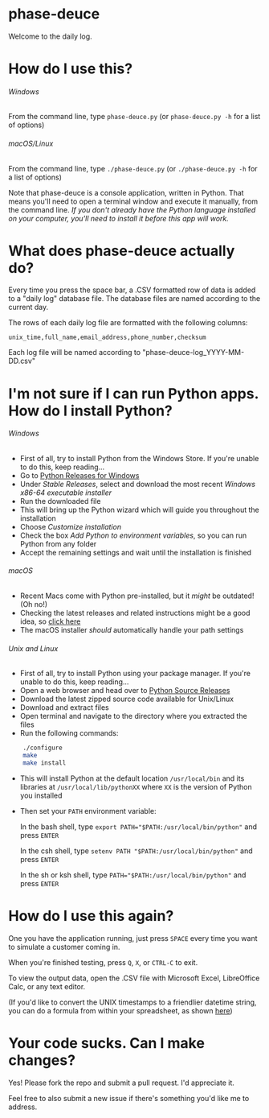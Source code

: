 # phase-deuce

Welcome to the daily log.

# How do I use this?

###### Windows
From the command line, type `phase-deuce.py` (or `phase-deuce.py -h` for a list of options)

###### macOS/Linux
From the command line, type `./phase-deuce.py` (or `./phase-deuce.py -h` for a list of options)

Note that phase-deuce is a console application, written in Python. That means you'll need to open a terminal window and execute it manually, from the command line. *If you don't already have the Python language installed on your computer, you'll need to install it before this app will work.*

# What does phase-deuce actually do?

Every time you press the space bar, a .CSV formatted row of data is added to a "daily log" database file. The database files are named according to the current day.

The rows of each daily log file are formatted with the following columns:

    unix_time,full_name,email_address,phone_number,checksum

Each log file will be named according to "phase-deuce-log_YYYY-MM-DD.csv"

# I'm not sure if I can run Python apps. How do I install Python?

###### Windows
- First of all, try to install Python from the Windows Store. If you're unable to do this, keep reading...
- Go to [Python Releases for Windows](https://www.python.org/downloads/windows/)
- Under *Stable Releases*, select and download the most recent *Windows x86-64 executable installer*
- Run the downloaded file
- This will bring up the Python wizard which will guide you throughout the installation
- Choose *Customize installation*
- Check the box *Add Python to environment variables*, so you can run Python from any folder
- Accept the remaining settings and wait until the installation is finished

###### macOS
- Recent Macs come with Python pre-installed, but it *might* be outdated! (Oh no!)
- Checking the latest releases and related instructions might be a good idea, so [click here](https://www.python.org/downloads/mac-osx/)
- The macOS installer *should* automatically handle your path settings

###### Unix and Linux
- First of all, try to install Python using your package manager. If you're unable to do this, keep reading...
- Open a web browser and head over to [Python Source Releases](https://www.python.org/downloads/source/)
- Download the latest zipped source code available for Unix/Linux
- Download and extract files
- Open terminal and navigate to the directory where you extracted the files
- Run the following commands:
```bash
    ./configure
    make
    make install
```
- This will install Python at the default location `/usr/local/bin` and its libraries at `/usr/local/lib/pythonXX` where `XX` is the version of Python you installed
- Then set your `PATH` environment variable:

    In the bash shell, type `export PATH="$PATH:/usr/local/bin/python"` and press `ENTER`

    In the csh shell, type `setenv PATH "$PATH:/usr/local/bin/python"` and press `ENTER`

    In the sh or ksh shell, type `PATH="$PATH:/usr/local/bin/python"` and press `ENTER`

# How do I use this again?

One you have the application running, just press `SPACE` every time you want to simulate a customer coming in.

When you're finished testing, press `Q`, `X`, or `CTRL-C` to exit.

To view the output data, open the .CSV file with Microsoft Excel, LibreOffice Calc, or any text editor.

(If you'd like to convert the UNIX timestamps to a friendlier datetime string, you can do a formula from within your spreadsheet, as shown [here](https://exceljet.net/formula/convert-unix-time-stamp-to-excel-date))

# Your code sucks. Can I make changes?

Yes! Please fork the repo and submit a pull request. I'd appreciate it.

Feel free to also submit a new issue if there's something you'd like me to address.
